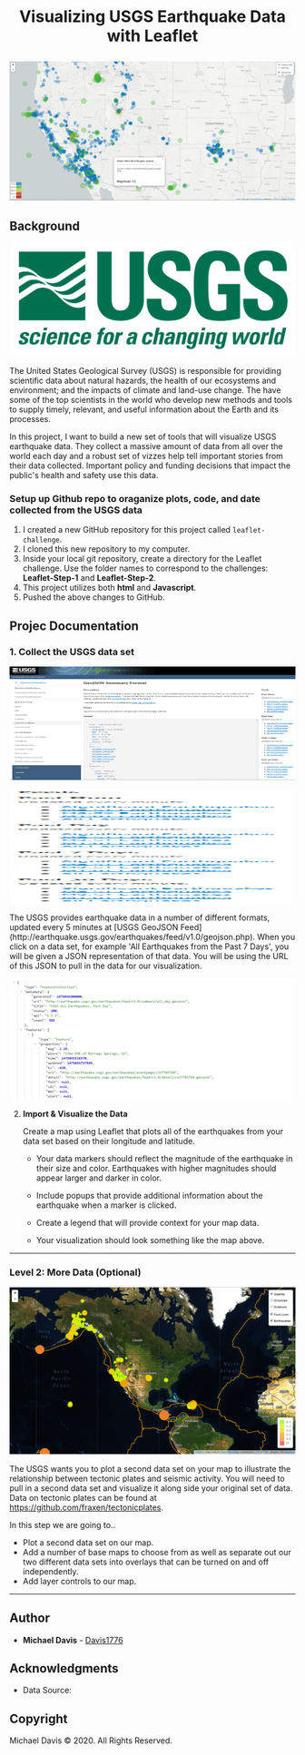 # <p align="center">Visualizing USGS Earthquake Data with Leaflet</p>

![MainScreenShot](Images/MRD_MainMapScreenShot.png)

## Background

<p align="center">
  <img width="600" height="200" src="Images/1-Logo.png?raw=true)">
</p>

The United States Geological Survey (USGS) is responsible for providing scientific data about natural hazards, the health of our ecosystems and environment; and the impacts of climate and land-use change. The have some of the top scientists in the world who develop new methods and tools to supply timely, relevant, and useful information about the Earth and its processes.

In this project, I want to build a new set of tools that will visualize USGS earthquake data. They collect a massive amount of data from all over the world each day and a robust set of vizzes help tell important stories from their data collected. Important policy and funding decisions that impact the public's health and safety use this data.


### Setup up Github repo to oraganize plots, code, and date collected from the USGS data

1. I created a new GitHub repository for this project called `leaflet-challenge`.
2. I cloned this new repository to my computer.
3. Inside your local git repository, create a directory for the Leaflet challenge. Use the folder names to correspond to the challenges: **Leaflet-Step-1** and **Leaflet-Step-2**.
4. This project utilizes both **html** and **Javascript**.
5. Pushed the above changes to GitHub.


## Projec Documentation

### 1. **Collect the USGS data set**

<p align="center">
  <img width="600" height="200" src="Images/MRD_USGSsite.png?raw=true)">
</p>
<p align="center">
  <img width="600" height="200" src="Images/MRD_USGSfeeds.png?raw=true)">
</p>   
   The USGS provides earthquake data in a number of different formats, updated every 5 minutes at [USGS GeoJSON Feed](http://earthquake.usgs.gov/earthquakes/feed/v1.0/geojson.php). When you click on a data set, for example 'All Earthquakes from the Past 7 Days', you will be given a JSON representation of that data. You will be using the URL of this JSON to pull in the data for our visualization.

   ![4-JSON](Images/4-JSON.png)

2. **Import & Visualize the Data**

   Create a map using Leaflet that plots all of the earthquakes from your data set based on their longitude and latitude.

   * Your data markers should reflect the magnitude of the earthquake in their size and color. Earthquakes with higher magnitudes should appear larger and darker in color.

   * Include popups that provide additional information about the earthquake when a marker is clicked.

   * Create a legend that will provide context for your map data.

   * Your visualization should look something like the map above.

- - -

### Level 2: More Data (Optional)

![5-Advanced](Images/5-Advanced.png)

The USGS wants you to plot a second data set on your map to illustrate the relationship between tectonic plates and seismic activity. You will need to pull in a second data set and visualize it along side your original set of data. Data on tectonic plates can be found at <https://github.com/fraxen/tectonicplates>.

In this step we are going to..

* Plot a second data set on our map.
* Add a number of base maps to choose from as well as separate out our two different data sets into overlays that can be turned on and off independently.
* Add layer controls to our map.

- - -
## Author

* **Michael Davis** - [Davis1776](https://github.com/Davis1776)

## Acknowledgments

* Data Source: 

## Copyright
Michael Davis © 2020. All Rights Reserved.
